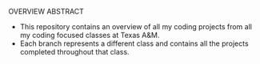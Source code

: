 OVERVIEW ABSTRACT
- This repository contains an overview of all my coding projects from all my coding focused classes at Texas A&M.
- Each branch represents a different class and contains all the projects completed throughout that class.
